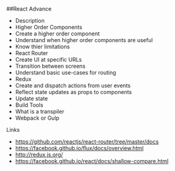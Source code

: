 ##React Advance

* Description
* Higher Order Components
* Create a higher order component
* Understand when higher order components are useful
* Know thier limitations
* React Router
* Create UI at specific URLs
* Transition between screens
* Understand basic use-cases for routing
* Redux
* Create and dispatch actions from user events
* Reflect state updates as props to components
* Update state
* Build Tools
* What is a transpiler
* Webpack or Gulp

Links
- https://github.com/reactjs/react-router/tree/master/docs
- https://facebook.github.io/flux/docs/overview.html
- http://redux.js.org/
- https://facebook.github.io/react/docs/shallow-compare.html
